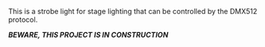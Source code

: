 This is a strobe light for stage lighting that can be controlled by the DMX512 protocol. 

***BEWARE, THIS PROJECT IS IN CONSTRUCTION***
